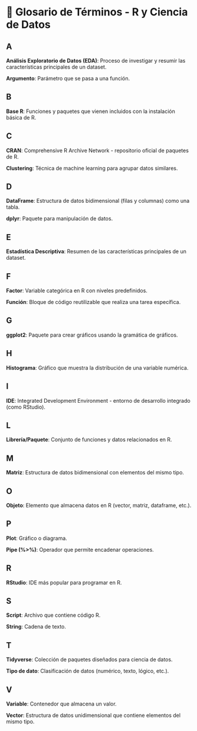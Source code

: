 # 📖 Glosario de Términos - R y Ciencia de Datos

## A
**Análisis Exploratorio de Datos (EDA)**: Proceso de investigar y resumir las características principales de un dataset.

**Argumento**: Parámetro que se pasa a una función.

## B
**Base R**: Funciones y paquetes que vienen incluidos con la instalación básica de R.

## C
**CRAN**: Comprehensive R Archive Network - repositorio oficial de paquetes de R.

**Clustering**: Técnica de machine learning para agrupar datos similares.

## D
**DataFrame**: Estructura de datos bidimensional (filas y columnas) como una tabla.

**dplyr**: Paquete para manipulación de datos.

## E
**Estadística Descriptiva**: Resumen de las características principales de un dataset.

## F
**Factor**: Variable categórica en R con niveles predefinidos.

**Función**: Bloque de código reutilizable que realiza una tarea específica.

## G
**ggplot2**: Paquete para crear gráficos usando la gramática de gráficos.

## H
**Histograma**: Gráfico que muestra la distribución de una variable numérica.

## I
**IDE**: Integrated Development Environment - entorno de desarrollo integrado (como RStudio).

## L
**Librería/Paquete**: Conjunto de funciones y datos relacionados en R.

## M
**Matriz**: Estructura de datos bidimensional con elementos del mismo tipo.

## O
**Objeto**: Elemento que almacena datos en R (vector, matriz, dataframe, etc.).

## P
**Plot**: Gráfico o diagrama.

**Pipe (%>%)**: Operador que permite encadenar operaciones.

## R
**RStudio**: IDE más popular para programar en R.

## S
**Script**: Archivo que contiene código R.

**String**: Cadena de texto.

## T
**Tidyverse**: Colección de paquetes diseñados para ciencia de datos.

**Tipo de dato**: Clasificación de datos (numérico, texto, lógico, etc.).

## V
**Variable**: Contenedor que almacena un valor.

**Vector**: Estructura de datos unidimensional que contiene elementos del mismo tipo.
